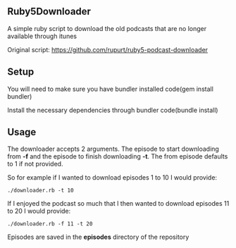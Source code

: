 ## Ruby5Downloader ##

A simple ruby script to download the old podcasts that are no longer available through itunes

Original script: https://github.com/rupurt/ruby5-podcast-downloader

## Setup ##

You will need to make sure you have bundler installed
code(gem install bundler)

Install the necessary dependencies through bundler
code(bundle install)

## Usage ##

The downloader accepts 2 arguments. The episode to start downloading from **-f** and the
episode to finish downloading **-t**. The from episode defaults to 1 if not provided.

So for example if I wanted to download episodes 1 to 10 I would provide:

    ./downloader.rb -t 10

If I enjoyed the podcast so much that I then wanted to download episodes 11 to 20 I would
provide:

    ./downloader.rb -f 11 -t 20

Episodes are saved in the **episodes** directory of the repository
